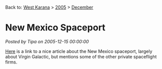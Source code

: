Back to: [West Karana](/posts/westkarana.md) > [2005](/posts/2005/westkarana.md) > [December](./westkarana.md)
# New Mexico Spaceport

*Posted by Tipa on 2005-12-15 00:00:00*

[Here](http://news.bbc.co.uk/1/hi/sci/tech/4531018.stm) is a link to a nice article about the New Mexico spaceport, largely about Virgin Galactic, but mentions some of the other private spaceflight firms.
